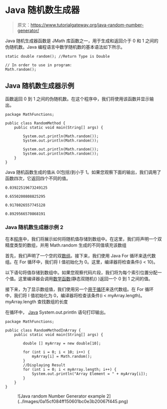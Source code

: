 # Java 随机数生成器

> 原文：<https://www.tutorialgateway.org/java-random-number-generator/>

Java 随机生成器函数是 JMath 库函数之一，用于生成和返回介于 0 和 1 之间的伪随机数。Java 编程语言中数学随机数的基本语法如下所示。

```
static double random(); //Return Type is Double

// In order to use in program: 
Math.random();
```

## Java 随机数生成器示例

函数返回 0 到 1 之间的伪随机数。在这个程序中，我们将使用该函数并显示输出。

```
package MathFunctions;

public class RandomMethod {
	public static void main(String[] args) {

		System.out.println(Math.random());
		System.out.println(Math.random());

		System.out.println(Math.random());
		System.out.println(Math.random());
	}
}
```

Java 随机函数生成的值从 0(包括)到小于 1。如果您观察下面的输出，我们调用了函数四次，它返回四个不同的值。

```
0.03922519673249125

0.6550200808825295

0.9178026557745128

0.8929566570868191
```

### Java 随机数生成器示例 2

在本[程序](https://www.tutorialgateway.org/learn-java-programs/)中，我们将展示如何将随机值存储到数组中。在这里，我们将声明一个双精度类型的数组，并用 Math.random 生成的不同值填充该数组

首先，我们声明了一个空的双[数组](https://www.tutorialgateway.org/java-array/)。接下来，我们使用 Java For 循环来迭代数组。在 For 循环中，我们将 I 值初始化为 0。这里，编译器将检查条件(i < 10)。

以下语句将值存储到数组中。如果您观察代码片段，我们将为每个索引位置分配一个值。这里编译器会调用[数学函数](https://www.tutorialgateway.org/java-math-library/)(静态双随机() )返回一个 0 到 1 之间的值。

接下来，为了显示数组值，我们使用另一个[用于循环](https://www.tutorialgateway.org/java-for-loop/)来迭代数组。在 For 循环中，我们将 I 值初始化为 0，编译器将检查该条件(i < myArray.length)。myArray.length 查找数组的长度

在循环中， [Java](https://www.tutorialgateway.org/java-tutorial/) System.out.println 语句打印输出。

```
package MathFunctions;

public class RandomMethodInArray {
	public static void main(String[] args) {

		double [] myArray = new double[10];

		for (int i = 0; i < 10; i++) {
			myArray[i] = Math.random();
		}
		//Displaying Result
		for (int i = 0; i < myArray.length; i++) {
			System.out.println("Array Element = " + myArray[i]);
		}
	}
}
```

<figure class="wp-block-image">![Java random Number Generator example 2](../Images/0a15cf084ff150601bc0e3b20067f445.png)</figure>